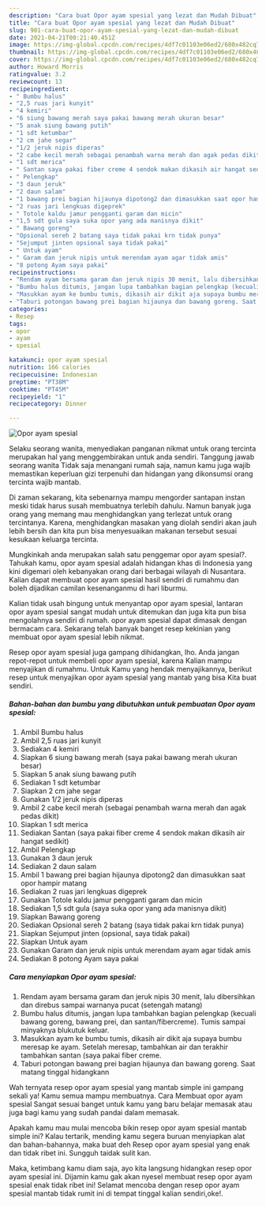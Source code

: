 ```yaml
---
description: "Cara buat Opor ayam spesial yang lezat dan Mudah Dibuat"
title: "Cara buat Opor ayam spesial yang lezat dan Mudah Dibuat"
slug: 901-cara-buat-opor-ayam-spesial-yang-lezat-dan-mudah-dibuat
date: 2021-04-21T00:21:40.451Z
image: https://img-global.cpcdn.com/recipes/4df7c01103e06ed2/680x482cq70/opor-ayam-spesial-foto-resep-utama.jpg
thumbnail: https://img-global.cpcdn.com/recipes/4df7c01103e06ed2/680x482cq70/opor-ayam-spesial-foto-resep-utama.jpg
cover: https://img-global.cpcdn.com/recipes/4df7c01103e06ed2/680x482cq70/opor-ayam-spesial-foto-resep-utama.jpg
author: Howard Morris
ratingvalue: 3.2
reviewcount: 13
recipeingredient:
- " Bumbu halus"
- "2,5 ruas jari kunyit"
- "4 kemiri"
- "6 siung bawang merah saya pakai bawang merah ukuran besar"
- "5 anak siung bawang putih"
- "1 sdt ketumbar"
- "2 cm jahe segar"
- "1/2 jeruk nipis diperas"
- "2 cabe kecil merah sebagai penambah warna merah dan agak pedas dikit"
- "1 sdt merica"
- " Santan saya pakai fiber creme 4 sendok makan dikasih air hangat sedikit"
- " Pelengkap"
- "3 daun jeruk"
- "2 daun salam"
- "1 bawang prei bagian hijaunya dipotong2 dan dimasukkan saat opor hampir matang"
- "2 ruas jari lengkuas digeprek"
- " Totole kaldu jamur pengganti garam dan micin"
- "1,5 sdt gula saya suka opor yang ada manisnya dikit"
- " Bawang goreng"
- "Opsional sereh 2 batang saya tidak pakai krn tidak punya"
- "Sejumput jinten opsional saya tidak pakai"
- " Untuk ayam"
- " Garam dan jeruk nipis untuk merendam ayam agar tidak amis"
- "8 potong Ayam saya pakai"
recipeinstructions:
- "Rendam ayam bersama garam dan jeruk nipis 30 menit, lalu dibersihkan dan direbus sampai warnanya pucat (setengah matang)"
- "Bumbu halus ditumis, jangan lupa tambahkan bagian pelengkap (kecuali bawang goreng, bawang prei, dan santan/fibercreme). Tumis sampai minyaknya blukutuk keluar."
- "Masukkan ayam ke bumbu tumis, dikasih air dikit aja supaya bumbu meresap ke ayam. Setelah meresap, tambahkan air dan terakhir tambahkan santan (saya pakai fiber creme."
- "Taburi potongan bawang prei bagian hijaunya dan bawang goreng. Saat matang tinggal hidangkann"
categories:
- Resep
tags:
- opor
- ayam
- spesial

katakunci: opor ayam spesial 
nutrition: 166 calories
recipecuisine: Indonesian
preptime: "PT38M"
cooktime: "PT45M"
recipeyield: "1"
recipecategory: Dinner

---
```



![Opor ayam spesial](https://img-global.cpcdn.com/recipes/4df7c01103e06ed2/680x482cq70/opor-ayam-spesial-foto-resep-utama.jpg)

Selaku seorang wanita, menyediakan panganan nikmat untuk orang tercinta merupakan hal yang menggembirakan untuk anda sendiri. Tanggung jawab seorang  wanita Tidak saja menangani rumah saja, namun kamu juga wajib memastikan keperluan gizi terpenuhi dan hidangan yang dikonsumsi orang tercinta wajib mantab.

Di zaman  sekarang, kita sebenarnya mampu mengorder santapan instan meski tidak harus susah membuatnya terlebih dahulu. Namun banyak juga orang yang memang mau menghidangkan yang terlezat untuk orang tercintanya. Karena, menghidangkan masakan yang diolah sendiri akan jauh lebih bersih dan kita pun bisa menyesuaikan makanan tersebut sesuai kesukaan keluarga tercinta. 



Mungkinkah anda merupakan salah satu penggemar opor ayam spesial?. Tahukah kamu, opor ayam spesial adalah hidangan khas di Indonesia yang kini digemari oleh kebanyakan orang dari berbagai wilayah di Nusantara. Kalian dapat membuat opor ayam spesial hasil sendiri di rumahmu dan boleh dijadikan camilan kesenanganmu di hari liburmu.

Kalian tidak usah bingung untuk menyantap opor ayam spesial, lantaran opor ayam spesial sangat mudah untuk ditemukan dan juga kita pun bisa mengolahnya sendiri di rumah. opor ayam spesial dapat dimasak dengan bermacam cara. Sekarang telah banyak banget resep kekinian yang membuat opor ayam spesial lebih nikmat.

Resep opor ayam spesial juga gampang dihidangkan, lho. Anda jangan repot-repot untuk membeli opor ayam spesial, karena Kalian mampu menyajikan di rumahmu. Untuk Kamu yang hendak menyajikannya, berikut resep untuk menyajikan opor ayam spesial yang mantab yang bisa Kita buat sendiri.

<!--inarticleads1-->

##### Bahan-bahan dan bumbu yang dibutuhkan untuk pembuatan Opor ayam spesial:

1. Ambil  Bumbu halus
1. Ambil 2,5 ruas jari kunyit
1. Sediakan 4 kemiri
1. Siapkan 6 siung bawang merah (saya pakai bawang merah ukuran besar)
1. Siapkan 5 anak siung bawang putih
1. Sediakan 1 sdt ketumbar
1. Siapkan 2 cm jahe segar
1. Gunakan 1/2 jeruk nipis diperas
1. Ambil 2 cabe kecil merah (sebagai penambah warna merah dan agak pedas dikit)
1. Siapkan 1 sdt merica
1. Sediakan  Santan (saya pakai fiber creme 4 sendok makan dikasih air hangat sedikit)
1. Ambil  Pelengkap
1. Gunakan 3 daun jeruk
1. Sediakan 2 daun salam
1. Ambil 1 bawang prei bagian hijaunya dipotong2 dan dimasukkan saat opor hampir matang
1. Sediakan 2 ruas jari lengkuas digeprek
1. Gunakan  Totole kaldu jamur pengganti garam dan micin
1. Sediakan 1,5 sdt gula (saya suka opor yang ada manisnya dikit)
1. Siapkan  Bawang goreng
1. Sediakan Opsional sereh 2 batang (saya tidak pakai krn tidak punya)
1. Siapkan Sejumput jinten (opsional, saya tidak pakai)
1. Siapkan  Untuk ayam
1. Gunakan  Garam dan jeruk nipis untuk merendam ayam agar tidak amis
1. Sediakan 8 potong Ayam saya pakai




<!--inarticleads2-->

##### Cara menyiapkan Opor ayam spesial:

1. Rendam ayam bersama garam dan jeruk nipis 30 menit, lalu dibersihkan dan direbus sampai warnanya pucat (setengah matang)
1. Bumbu halus ditumis, jangan lupa tambahkan bagian pelengkap (kecuali bawang goreng, bawang prei, dan santan/fibercreme). Tumis sampai minyaknya blukutuk keluar.
1. Masukkan ayam ke bumbu tumis, dikasih air dikit aja supaya bumbu meresap ke ayam. Setelah meresap, tambahkan air dan terakhir tambahkan santan (saya pakai fiber creme.
1. Taburi potongan bawang prei bagian hijaunya dan bawang goreng. Saat matang tinggal hidangkann




Wah ternyata resep opor ayam spesial yang mantab simple ini gampang sekali ya! Kamu semua mampu membuatnya. Cara Membuat opor ayam spesial Sangat sesuai banget untuk kamu yang baru belajar memasak atau juga bagi kamu yang sudah pandai dalam memasak.

Apakah kamu mau mulai mencoba bikin resep opor ayam spesial mantab simple ini? Kalau tertarik, mending kamu segera buruan menyiapkan alat dan bahan-bahannya, maka buat deh Resep opor ayam spesial yang enak dan tidak ribet ini. Sungguh taidak sulit kan. 

Maka, ketimbang kamu diam saja, ayo kita langsung hidangkan resep opor ayam spesial ini. Dijamin kamu gak akan nyesel membuat resep opor ayam spesial enak tidak ribet ini! Selamat mencoba dengan resep opor ayam spesial mantab tidak rumit ini di tempat tinggal kalian sendiri,oke!.

